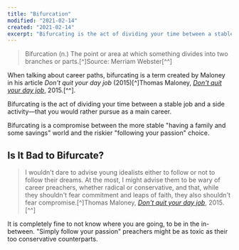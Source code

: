 ```yaml
---
title: "Bifurcation"
modified: "2021-02-14"
created: "2021-02-14"
excerpt: "Bifurcating is the act of dividing your time between a stable job and a side activity—that you would rather pursue as a main career."
---
```


> Bifurcation (n.) The point or area at which something divides into two branches or parts.[^]Source: Merriam Webster[^^]

When talking about career paths, bifurcating is a term created by Maloney in his article _Don't quit your day job_ (2015)[^]Thomas Maloney, _[Don't quit your day job](https://aeon.co/essays/dont-quit-your-day-job-the-benefits-of-being-a-bifurcator)_, 2015.[^^].

Bifurcating is the act of dividing your time between a stable job and a side activity—that you would rather pursue as a main career.

Bifurcating is a compromise between the more stable "having a family and some savings" world and the riskier "following your passion" choice.

## Is It Bad to Bifurcate?

> I wouldn't dare to advise young idealists either to follow or not to follow their dreams. At the most, I might advise them to be wary of career preachers, whether radical or conservative, and that, while they shouldn't fear commitment and leaps of faith, they also shouldn't fear compromise.[^]Thomas Maloney, _[Don't quit your day job](https://aeon.co/essays/dont-quit-your-day-job-the-benefits-of-being-a-bifurcator)_, 2015.[^^]

It is completely fine to not know where you are going, to be in the in-between. "Simply follow your passion" preachers might be as toxic as their too conservative counterparts.
